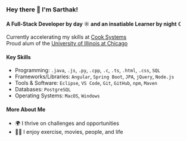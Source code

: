 ### Hey there 👋 I'm Sarthak!

#### A Full-Stack Developer by day ☼ and an insatiable Learner by night ☾

Currently accelerating my skills at [Cook Systems](https://cooksys.com/FastTrack/#form)<br>
Proud alum of the [University of Illinois at Chicago](https://cs.uic.edu)<br>

#### Key Skills 
- Programming: `.java`, `.js`, `.py`, `.cpp`, `.c`, `.ts`, `.html`, `.css`, `SQL`
- Frameworks/Libraries: `Angular`, `Spring Boot`, `JPA`, `jQuery`, `Node.js`
- Tools & Software: `Eclipse`, `VS Code`, `Git`, `GitHub`, `npm`, `Maven`
- Databases: `PostgreSQL`
- Operating Systems: `MacOS`, `Windows`

#### More About Me
- 🌍 I thrive on challenges and opportunities
- 🏋🏽 I enjoy exercise, movies, people, and life
